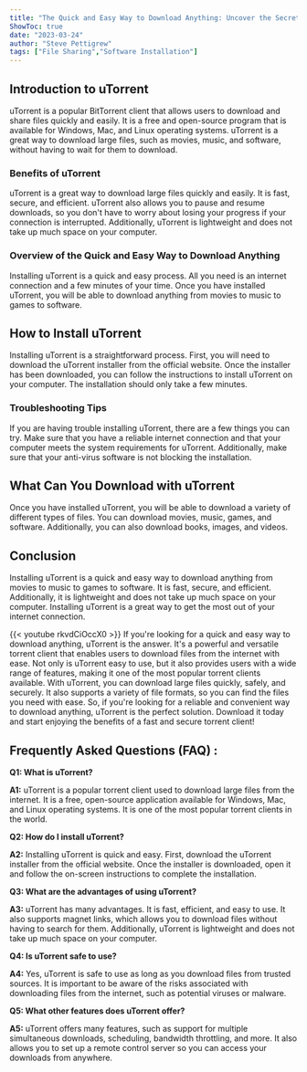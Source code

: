 ```yaml
---
title: "The Quick and Easy Way to Download Anything: Uncover the Secret of Installing uTorrent!"
ShowToc: true 
date: "2023-03-24"
author: "Steve Pettigrew" 
tags: ["File Sharing","Software Installation"]
---
```

## Introduction to uTorrent 
uTorrent is a popular BitTorrent client that allows users to download and share files quickly and easily. It is a free and open-source program that is available for Windows, Mac, and Linux operating systems. uTorrent is a great way to download large files, such as movies, music, and software, without having to wait for them to download.

### Benefits of uTorrent
uTorrent is a great way to download large files quickly and easily. It is fast, secure, and efficient. uTorrent also allows you to pause and resume downloads, so you don't have to worry about losing your progress if your connection is interrupted. Additionally, uTorrent is lightweight and does not take up much space on your computer.

### Overview of the Quick and Easy Way to Download Anything
Installing uTorrent is a quick and easy process. All you need is an internet connection and a few minutes of your time. Once you have installed uTorrent, you will be able to download anything from movies to music to games to software.

## How to Install uTorrent
Installing uTorrent is a straightforward process. First, you will need to download the uTorrent installer from the official website. Once the installer has been downloaded, you can follow the instructions to install uTorrent on your computer. The installation should only take a few minutes.

### Troubleshooting Tips
If you are having trouble installing uTorrent, there are a few things you can try. Make sure that you have a reliable internet connection and that your computer meets the system requirements for uTorrent. Additionally, make sure that your anti-virus software is not blocking the installation.

## What Can You Download with uTorrent
Once you have installed uTorrent, you will be able to download a variety of different types of files. You can download movies, music, games, and software. Additionally, you can also download books, images, and videos.

## Conclusion
Installing uTorrent is a quick and easy way to download anything from movies to music to games to software. It is fast, secure, and efficient. Additionally, it is lightweight and does not take up much space on your computer. Installing uTorrent is a great way to get the most out of your internet connection.

{{< youtube rkvdCiOccX0 >}} 
If you're looking for a quick and easy way to download anything, uTorrent is the answer. It's a powerful and versatile torrent client that enables users to download files from the internet with ease. Not only is uTorrent easy to use, but it also provides users with a wide range of features, making it one of the most popular torrent clients available. With uTorrent, you can download large files quickly, safely, and securely. It also supports a variety of file formats, so you can find the files you need with ease. So, if you're looking for a reliable and convenient way to download anything, uTorrent is the perfect solution. Download it today and start enjoying the benefits of a fast and secure torrent client!

## Frequently Asked Questions (FAQ) :
**Q1: What is uTorrent?**

**A1:** uTorrent is a popular torrent client used to download large files from the internet. It is a free, open-source application available for Windows, Mac, and Linux operating systems. It is one of the most popular torrent clients in the world.

**Q2: How do I install uTorrent?**

**A2:** Installing uTorrent is quick and easy. First, download the uTorrent installer from the official website. Once the installer is downloaded, open it and follow the on-screen instructions to complete the installation.

**Q3: What are the advantages of using uTorrent?**

**A3:** uTorrent has many advantages. It is fast, efficient, and easy to use. It also supports magnet links, which allows you to download files without having to search for them. Additionally, uTorrent is lightweight and does not take up much space on your computer.

**Q4: Is uTorrent safe to use?**

**A4:** Yes, uTorrent is safe to use as long as you download files from trusted sources. It is important to be aware of the risks associated with downloading files from the internet, such as potential viruses or malware.

**Q5: What other features does uTorrent offer?**

**A5:** uTorrent offers many features, such as support for multiple simultaneous downloads, scheduling, bandwidth throttling, and more. It also allows you to set up a remote control server so you can access your downloads from anywhere.





